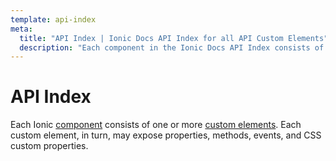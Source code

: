 ```yaml
---
template: api-index
meta:
  title: "API Index | Ionic Docs API Index for all API Custom Elements"
  description: "Each component in the Ionic Docs API Index consists of one or more custom elements—which each, in turn, may expose methods, events, and CSS custom properties."
---
```


# API Index

Each Ionic [component](/docs/components) consists of one or more [custom elements](https://developer.mozilla.org/en-US/docs/Web/Web_Components/Using_custom_elements). Each custom element, in turn, may expose properties, methods, events, and CSS custom properties.